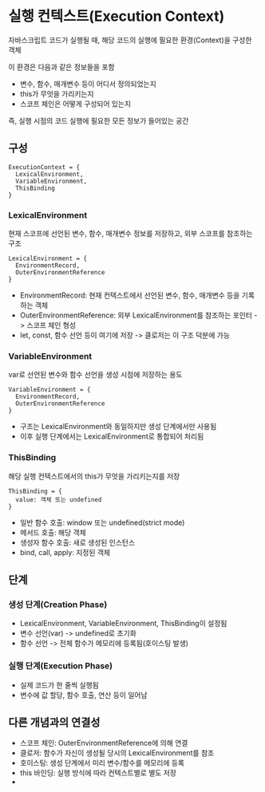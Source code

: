 # 실행 컨텍스트(Execution Context)

자바스크립트 코드가 실행될 때, 해당 코드의 실행에 필요한 환경(Context)을 구성한 객체

이 환경은 다음과 같은 정보들을 포함

- 변수, 함수, 매개변수 등이 어디서 정의되었는지
- this가 무엇을 가리키는지
- 스코프 체인은 어떻게 구성되어 있는지

즉, 실행 시점의 코드 실행에 필요한 모든 정보가 들어있는 공간

## 구성

```
ExecutionContext = {
  LexicalEnvironment,
  VariableEnvironment,
  ThisBinding
}
```

### LexicalEnvironment

현재 스코프에 선언된 변수, 함수, 매개변수 정보를 저장하고, 외부 스코프를 참조하는 구조

```
LexicalEnvironment = {
  EnvironmentRecord,
  OuterEnvironmentReference
}
```

- EnvironmentRecord: 현재 컨텍스트에서 선언된 변수, 함수, 매개변수 등을 기록하는 객체
- OuterEnvironmentReference: 외부 LexicalEnvironment를 참조하는 포인터 -> 스코프 체인 형성
- let, const, 함수 선언 등이 여기에 저장 -> 클로저는 이 구조 덕분에 가능

### VariableEnvironment

var로 선언된 변수와 함수 선언을 생성 시점에 저장하는 용도

```
VariableEnvironment = {
  EnvironmentRecord,
  OuterEnvironmentReference
}
```

- 구조는 LexicalEnvironment와 동일하지만 생성 단계에서만 사용됨
- 이후 실행 단계에서는 LexicalEnvironment로 통합되어 처리됨

### ThisBinding

해당 실행 컨텍스트에서의 this가 무엇을 가리키는지를 저장

```
ThisBinding = {
  value: 객체 또는 undefined
}
```

- 일반 함수 호출: window 또는 undefined(strict mode)
- 메서드 호출: 해당 객체
- 생성자 함수 호출: 새로 생성된 인스턴스
- bind, call, apply: 지정된 객체

## 단계

### 생성 단계(Creation Phase)

- LexicalEnvironment, VariableEnvironment, ThisBinding이 설정됨
- 변수 선언(var) -> undefined로 초기화
- 함수 선언 -> 전체 함수가 메모리에 등록됨(호이스팅 발생)

### 실행 단계(Execution Phase)

- 실제 코드가 한 줄씩 실행됨
- 변수에 값 할당, 함수 호출, 연산 등이 일어남

## 다른 개념과의 연결성

- 스코프 체인: OuterEnvironmentReference에 의해 연결
- 클로저: 함수가 자신이 생성될 당시의 LexicalEnvironment를 참조
- 호이스팅: 생성 단계에서 미리 변수/함수를 메모리에 등록
- this 바인딩: 실행 방식에 따라 컨텍스트별로 별도 저장
- 
